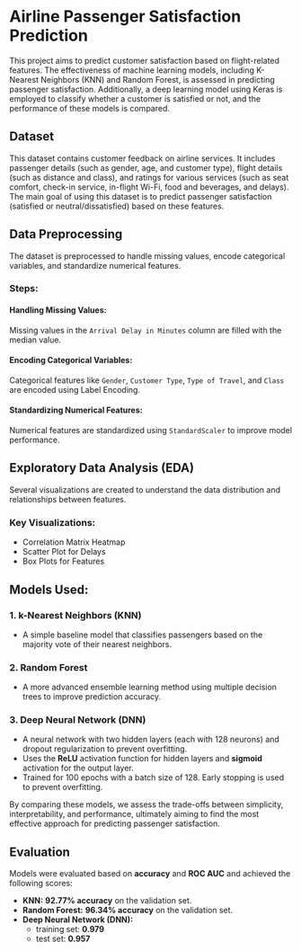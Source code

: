 # Airline Passenger Satisfaction Prediction

This project aims to predict customer satisfaction based on flight-related features. The effectiveness of machine learning models, including K-Nearest Neighbors (KNN) and Random Forest, is assessed in predicting passenger satisfaction. Additionally, a deep learning model using Keras is employed to classify whether a customer is satisfied or not, and the performance of these models is compared.

## Dataset

This dataset contains customer feedback on airline services. It includes passenger details (such as gender, age, and customer type), flight details (such as distance and class), and ratings for various services (such as seat comfort, check-in service, in-flight Wi-Fi, food and beverages, and delays). The main goal of using this dataset is to predict passenger satisfaction (satisfied or neutral/dissatisfied) based on these features.

## Data Preprocessing

The dataset is preprocessed to handle missing values, encode categorical variables, and standardize numerical features.

### Steps:

#### Handling Missing Values:

Missing values in the `Arrival Delay in Minutes` column are filled with the median value.

#### Encoding Categorical Variables:

Categorical features like `Gender`, `Customer Type`, `Type of Travel`, and `Class` are encoded using Label Encoding.


#### Standardizing Numerical Features:

Numerical features are standardized using `StandardScaler` to improve model performance.


## Exploratory Data Analysis (EDA)

Several visualizations are created to understand the data distribution and relationships between features.

### Key Visualizations:

- Correlation Matrix Heatmap
- Scatter Plot for Delays
- Box Plots for Features


## Models Used:

### 1. k-Nearest Neighbors (KNN)
- A simple baseline model that classifies passengers based on the majority vote of their nearest neighbors.  

### 2. Random Forest
- A more advanced ensemble learning method using multiple decision trees to improve prediction accuracy.  

### 3. Deep Neural Network (DNN)
- A neural network with two hidden layers (each with 128 neurons) and dropout regularization to prevent overfitting.  
- Uses the **ReLU** activation function for hidden layers and **sigmoid** activation for the output layer.  
- Trained for 100 epochs with a batch size of 128. Early stopping is used to prevent overfitting.

By comparing these models, we assess the trade-offs between simplicity, interpretability, and performance, ultimately aiming to find the most effective approach for predicting passenger satisfaction.


## Evaluation

Models were evaluated based on **accuracy** and **ROC AUC** and achieved the following scores:

- **KNN:** **92.77% accuracy** on the validation set.
- **Random Forest:** **96.34% accuracy** on the validation set.
- **Deep Neural Network (DNN):**  
  - training set: **0.979** 
  - test set: **0.957**

